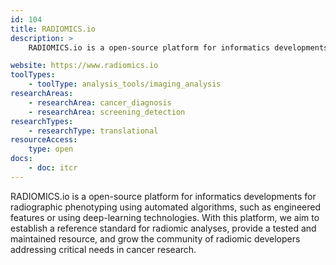 ```yaml
---
id: 104
title: RADIOMICS.io
description: >
    RADIOMICS.io is a open-source platform for informatics developments for radiographic phenotyping using automated algorithms, such as engineered features or using deep-learning technologies.

website: https://www.radiomics.io
toolTypes:
    - toolType: analysis_tools/imaging_analysis
researchAreas:
    - researchArea: cancer_diagnosis
    - researchArea: screening_detection
researchTypes:
    - researchType: translational
resourceAccess:
    type: open
docs:
    - doc: itcr       
---
```

RADIOMICS.io is a open-source platform for informatics developments for radiographic phenotyping using automated algorithms, such as engineered features or using deep-learning technologies. With this platform, we aim to establish a reference standard for radiomic analyses, provide a tested and maintained resource, and grow the community of radiomic developers addressing critical needs in cancer research.